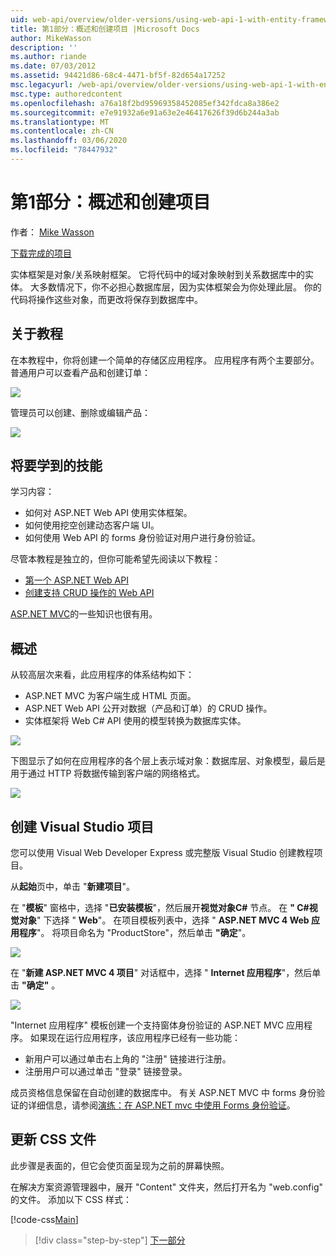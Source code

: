 ```yaml
---
uid: web-api/overview/older-versions/using-web-api-1-with-entity-framework-5/using-web-api-with-entity-framework-part-1
title: 第1部分：概述和创建项目 |Microsoft Docs
author: MikeWasson
description: ''
ms.author: riande
ms.date: 07/03/2012
ms.assetid: 94421d86-68c4-4471-bf5f-82d654a17252
msc.legacyurl: /web-api/overview/older-versions/using-web-api-1-with-entity-framework-5/using-web-api-with-entity-framework-part-1
msc.type: authoredcontent
ms.openlocfilehash: a76a18f2bd95969358452085ef342fdca8a386e2
ms.sourcegitcommit: e7e91932a6e91a63e2e46417626f39d6b244a3ab
ms.translationtype: MT
ms.contentlocale: zh-CN
ms.lasthandoff: 03/06/2020
ms.locfileid: "78447932"
---
```

# <a name="part-1-overview-and-creating-the-project"></a>第1部分：概述和创建项目

作者： [Mike Wasson](https://github.com/MikeWasson)

[下载完成的项目](https://code.msdn.microsoft.com/ASP-NET-Web-API-with-afa30545)

实体框架是对象/关系映射框架。 它将代码中的域对象映射到关系数据库中的实体。 大多数情况下，你不必担心数据库层，因为实体框架会为你处理此层。 你的代码将操作这些对象，而更改将保存到数据库中。

## <a name="about-the-tutorial"></a>关于教程

在本教程中，你将创建一个简单的存储区应用程序。 应用程序有两个主要部分。 普通用户可以查看产品和创建订单：

![](using-web-api-with-entity-framework-part-1/_static/image1.png)

管理员可以创建、删除或编辑产品：

![](using-web-api-with-entity-framework-part-1/_static/image2.png)

## <a name="skills-youll-learn"></a>将要学到的技能

学习内容：

- 如何对 ASP.NET Web API 使用实体框架。
- 如何使用挖空创建动态客户端 UI。
- 如何使用 Web API 的 forms 身份验证对用户进行身份验证。

尽管本教程是独立的，但你可能希望先阅读以下教程：

- [第一个 ASP.NET Web API](../../getting-started-with-aspnet-web-api/tutorial-your-first-web-api.md)
- [创建支持 CRUD 操作的 Web API](../creating-a-web-api-that-supports-crud-operations.md)

[ASP.NET MVC](../../../../mvc/index.md)的一些知识也很有用。

## <a name="overview"></a>概述

从较高层次来看，此应用程序的体系结构如下：

- ASP.NET MVC 为客户端生成 HTML 页面。
- ASP.NET Web API 公开对数据（产品和订单）的 CRUD 操作。
- 实体框架将 Web C# API 使用的模型转换为数据库实体。

![](using-web-api-with-entity-framework-part-1/_static/image3.png)

下图显示了如何在应用程序的各个层上表示域对象：数据库层、对象模型，最后是用于通过 HTTP 将数据传输到客户端的网络格式。

![](using-web-api-with-entity-framework-part-1/_static/image4.png)

## <a name="create-the-visual-studio-project"></a>创建 Visual Studio 项目

您可以使用 Visual Web Developer Express 或完整版 Visual Studio 创建教程项目。

从**起始**页中，单击 "**新建项目**"。

在 "**模板**" 窗格中，选择 "**已安装模板**"，然后展开**视觉对象C#** 节点。 在 **" C#视觉对象**" 下选择 " **Web**"。 在项目模板列表中，选择 " **ASP.NET MVC 4 Web 应用程序**"。 将项目命名为 "ProductStore"，然后单击 **"确定**"。

![](using-web-api-with-entity-framework-part-1/_static/image5.png)

在 "**新建 ASP.NET MVC 4 项目**" 对话框中，选择 " **Internet 应用程序**"，然后单击 **"确定"** 。

![](using-web-api-with-entity-framework-part-1/_static/image6.png)

"Internet 应用程序" 模板创建一个支持窗体身份验证的 ASP.NET MVC 应用程序。 如果现在运行应用程序，该应用程序已经有一些功能：

- 新用户可以通过单击右上角的 "注册" 链接进行注册。
- 注册用户可以通过单击 "登录" 链接登录。

成员资格信息保留在自动创建的数据库中。 有关 ASP.NET MVC 中 forms 身份验证的详细信息，请参阅[演练：在 ASP.NET mvc 中使用 Forms 身份验证](https://msdn.microsoft.com/library/ff398049(VS.98).aspx)。

## <a name="update-the-css-file"></a>更新 CSS 文件

此步骤是表面的，但它会使页面呈现为之前的屏幕快照。

在解决方案资源管理器中，展开 "Content" 文件夹，然后打开名为 "web.config" 的文件。 添加以下 CSS 样式：

[!code-css[Main](using-web-api-with-entity-framework-part-1/samples/sample1.css)]

> [!div class="step-by-step"]
> [下一部分](using-web-api-with-entity-framework-part-2.md)
